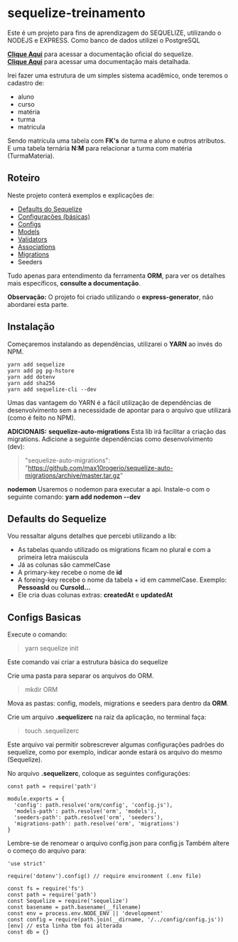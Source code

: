 # **sequelize-treinamento**
Este é um projeto para fins de aprendizagem do SEQUELIZE, utilizando o NODEJS e EXPRESS.
Como banco de dados utilizei o PostgreSQL

[**Clique Aqui**](http://docs.sequelizejs.com) para acessar a documentação oficial do sequelize.
<br />
[**Clique Aqui**](http://docs.sequelizejs.com/class/lib/model.js~Model.html) para acessar uma documentação mais detalhada.

Irei fazer uma estrutura de um simples sistema acadêmico, onde teremos o cadastro de:
 - aluno 
 - curso 
 - matéria
 - turma
 - matricula

Sendo matrícula uma tabela com **FK's** de turma e aluno e outros atributos.  
E uma tabela ternária **N:M** para relacionar a turma com matéria (TurmaMateria).

## **Roteiro**
Neste projeto conterá exemplos e explicações de:

 - [Defaults do Sequelize](#defaults-do-sequelize)
 - [Configurações (básicas)](#configs-basicas)
 - [Configs](./ORM/config/README.md)
 - [Models](./ORM/models/README.md)
 - [Validators](./ORM/models/README.md#validators)
 - [Associations](./ORM/models/README.md#associations)
 - [Migrations](./ORM/migrations/README.md)
 - Seeders

Tudo apenas para entendimento da ferramenta **ORM**, para ver os detalhes mais específicos, **consulte a documentação**.

**Observação:** O projeto foi criado utilizando o **express-generator**, não abordarei esta parte.

## **Instalação**
Começaremos instalando as dependências, utilizarei o **YARN** ao invés do NPM.

    yarn add sequelize 
    yarn add pg pg-hstore
    yarn add dotenv
    yarn add sha256
    yarn add sequelize-cli --dev
Umas das vantagem do YARN é a fácil utilização de dependências de desenvolvimento sem a necessidade de apontar para o arquivo que utilizará (como é feito no NPM).

**ADICIONAIS:**
**sequelize-auto-migrations**
Esta lib irá facilitar a criação das migrations.
Adicione a seguinte dependências como desenvolvimento (dev):

> "sequelize-auto-migrations": "https://github.com/max10rogerio/sequelize-auto-migrations/archive/master.tar.gz"

**nodemon**
Usaremos o nodemon para executar a api.
Instale-o com o seguinte comando:
**yarn add nodemon --dev**

## **Defaults do Sequelize**
Vou ressaltar alguns detalhes que percebi utilizando a lib:
 - As tabelas quando utilizado os migrations ficam no plural e com a primeira letra maiúscula
 - Já as colunas são cammelCase
 - A primary-key recebe o nome de **id**
 - A foreing-key recebe o nome da tabela + id em cammelCase. Exemplo: **PessoasId** ou **CursoId...**
 - Ele cria duas colunas extras: **createdAt** e **updatedAt**

## **Configs Basicas**

Execute o comando:
> yarn sequelize init

Este comando vai criar a estrutura básica do sequelize

Crie uma pasta para separar os arquivos do ORM.
> mkdir ORM

Mova as pastas: config, models, migrations e seeders para dentro da **ORM**.

Crie um arquivo **.sequelizerc** na raiz da aplicação, no terminal faça:
> touch .sequelizerc

Este arquivo vai permitir sobrescrever algumas configurações padrões do sequelize, como por exemplo, indicar aonde estará os arquivo do mesmo (Sequelize).

No arquivo **.sequelizerc**, coloque as seguintes configurações:
```
const path = require('path')

module.exports = {
  'config': path.resolve('orm/config', 'config.js'),
  'models-path': path.resolve('orm', 'models'),
  'seeders-path': path.resolve('orm', 'seeders'),
  'migrations-path': path.resolve('orm', 'migrations')
}
```
Lembre-se de renomear o arquivo config.json para config.js
Também altere o começo do arquivo para:
```
'use strict'

require('dotenv').config() // require environment (.env file)

const fs = require('fs')
const path = require('path')
const Sequelize = require('sequelize')
const basename = path.basename(__filename)
const env = process.env.NODE_ENV || 'development'
const config = require(path.join(__dirname, '/../config/config.js'))[env] // esta linha tbm foi alterada
const db = {}

```
